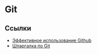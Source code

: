 # Git

## Ссылки

* [Эффективное использование Github](https://habrahabr.ru/company/2gis/blog/306166/)
* [Шпаргалка по Git](https://medium.com/@ABatickaya/шпаргалка-по-git-55eeea487676)
